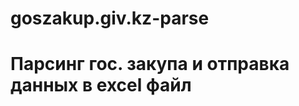 # goszakup.giv.kz-parse
<h1 text-align:center>Парсинг гос. закупа и отправка данных в excel файл</h1>


